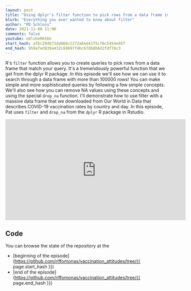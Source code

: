 ```yaml
---
layout: post
title: "Using dplyr's filter function to pick rows from a data frame in R (CC161)"
blurb: "Everything you ever wanted to know about filter"
author: "PD Schloss"
date: 2021-11-08 11:00
comments: false
youtube: o8lvheRKSbk
start_hash: afbc294673dd460c2272a6ed41f5cf6c5454e957
end_hash: 959afed939a432c84897f4bc67db8b6d2fdf78c3
---
```


R's `filter` function allows you to create queries to pick rows from a data frame that match your query. It's a tremendously powerful function that we get from the dplyr R package. In this episode we'll see how we can use it to search through a data frame with more than 100000 rows! You can make simple and more sophisticated queries by following a few simple concepts. We'll also see how you can remove NA values using these concepts and using the special `drop_na` function. I'll demonstrate how to use filter with a massive data frame that we downloaded from Our World in Data that describes COVID-19 vaccination rates by country and day. In this episode, Pat uses `filter` and `drop_na` from the `dplyr` R package in Rstudio.


<iframe style="margin: 0 auto;display:block;" width="560" height="315" src="https://www.youtube.com/embed/{{ page.youtube }}" frameborder="0" allow="accelerometer; autoplay; encrypted-media; gyroscope; picture-in-picture" allowfullscreen></iframe>


## Code

You can browse the state of the repository at the
* [beginning of the episode](https://github.com/riffomonas/vaccination_attitudes/tree/{{ page.start_hash }})
* [end of the episode](https://github.com/riffomonas/vaccination_attitudes/tree/{{ page.end_hash }})

